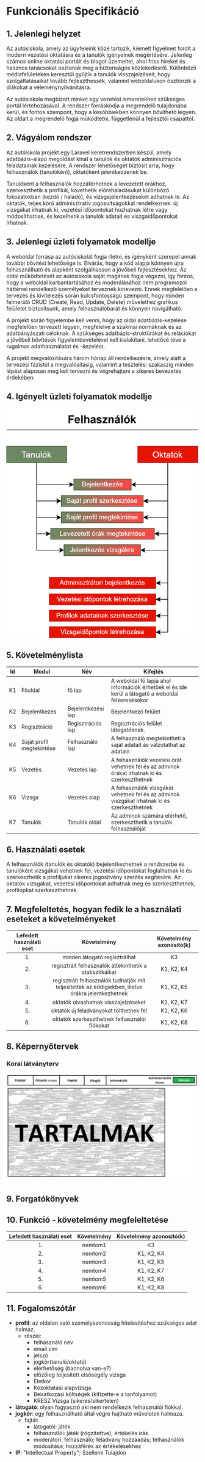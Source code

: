 # Funkcionális Specifikáció
## 1. Jelenlegi helyzet
Az autósiskola, amely az ügyfeleink közé tartozik, kiemelt figyelmet fordít a modern vezetési oktatásra és a tanulók igényeinek megértésére. Jelenleg számos online oktatási portált és blogot üzemeltet, ahol friss híreket és hasznos tanácsokat osztanak meg a biztonságos közlekedésről. Különböző médiafelületeken keresztül gyűjtik a tanulók visszajelzéseit, hogy szolgáltatásaikat tovább fejleszthessék, valamint weboldalukon ösztönzik a diákokat a véleménynyilvánításra.

Az autósiskola megbízott minket egy vezetési ismeretekhez szükséges portál lértehozásával. A rendszer forráskódja a megrendelő tulajdonába kerül, és fontos szempont, hogy a későbbiekben könnyen bővíthető legyen. Az oldalt a megrendelő fogja működtetni, függetlenül a fejlesztői csapattól.


## 2. Vágyálom rendszer
Az autóiskola projekt egy Laravel keretrendszerben készül, amely adatbázis-alapú megoldást kínál a tanulók és oktatók adminisztrációs feladatainak kezelésére. 
A rendszer lehetőséget biztosít arra, hogy felhasználók (tanulóként), oktatóként jelentkezzenek be.

Tanulóként a felhasználók hozzáférhetnek a levezetett órákhoz, szerkeszthetik a profiluk, követhetik előrehaladásukat különböző fokozatokban (kezdő / haladó), 
és vizsgajelentkezéseket adhatnak le. Az oktatók, teljes körű adminisztratív jogosultságokkal rendelkeznek: új vizsgákat írhatnak ki, vezetési időpontokat hozhatnak létre vagy módosíthatnak, és kezelhetik a tanulók adatait és viszgaidőpontokat írhatnak.


## 3. Jelenlegi üzleti folyamatok modellje

A weboldal forrása az autósiskolát fogja illetni, és igényként szerepel annak további bővítési lehetősége is. 
Elvárás, hogy a kód alapja könnyen újra felhasználható és alapként szolgálhasson a jövőbeli fejlesztésekhez. 
Az oldal működtetését az autósiskola saját magának fogja végezni, így fontos, hogy a weboldal karbantartásához és moderálásához nem programozói háttérrel rendelkező személyeket terveznek kinevezni. Ennek megfelelően a tervezés és kivitelezés során kulcsfontosságú szempont, hogy minden felmerülő CRUD (Create, Read, Update, Delete) művelethez grafikus felületet biztosítsunk, amely felhasználóbarát és könnyen navigálható. 
    
A projekt során figyelembe kell venni, hogy az oldal adatbázis-kezelése megfelelően tervezett legyen, megfelelve a szakmai normáknak és az adatbányászati céloknak. 
A szükséges adatbázis-struktúrákat és relációkat a jövőbeli bővítések figyelembevételével kell kialakítani, lehetővé téve a rugalmas adathasználatot és -kezelést.

A projekt megvalósítására három hónap áll rendelkezésre, amely alatt a tervezési fázistól a megvalósításig, valamint a tesztelési szakaszig minden lépést alaposan meg kell tervezni és végrehajtani a sikeres bevezetés érdekében.

## 4. Igényelt üzleti folyamatok modellje
![tanuló hozzáadó felület](../Dokumentáció/Képek/uzletifolyamatok_modelje.png)

## 5. Követelménylista

| Id | Modul | Név | Kifejtés |
| :---: | --- | --- | --- |
| K1 | Főoldal| fő lap | A weboldal fő lapja ahol információk érhetőek el és ide kerül a látogató a weboldal felkeresésekor |
| K2 | Bejelentkezés | Bejelentkezési lap | Bejelentkező felület |
| K3 | Regisztráció | Regisztrációs lap | Regisztrációs felület látogatóknak. |
| K4 | Saját profil megtekintése | Felhasználó lap | A felhasználó megtekintheti a saját adatait ás válzotathat az adatain |
| K5 | Vezetés | Vezetés lap | A felhasználók vezetési órát vehetnek fel és az adminok órákat írhatnak ki és szerkeszthetnek |
| K6 | Vizsga | Vezetés olap | A felhasználók vizsgákat vehetnek fel és az adminok viszgákat írhatnak ki és szerkeszthetnek |
| K7 | Tanulók | Tanulók oldal | Az adminok számára elérhető, szerkeszthetik a tanulók felhasználóját |


## 6. Használati esetek
A felhasználók (tanulók és oktatók) bejelentkezhetnek a rendszerbe és tanulóként vizsgákat vehetnek fel, 
vezetési időpontokat foglalhatnak le és szerkeszhetik a profiljukat sikeres jogosítvány szerzés segítésére. 
Az oktatók vizsgákat, vezetési időpontokat adhatnak meg és szerkeszthetnek, profilopkat szerkeszthetnek. 


## 7. Megfeleltetés, hogyan fedik le a használati eseteket a követelményeket
| Lefedett használati eset | Követelmény | Követelmény azonosító(k) |
| :---: | :---: | :---: |
| 1. | minden látogató regisztrálhat | K3 |
| 2. | regisztrált felhasználók áttekinthetik a statisztikáikat | K1, K2, K4 |
| 3. | regisztrált felhasználók tudhatják mit teljesítettek az eddigiekben, illetve órákra jelentkezhetnek | K1, K2, K5 |
| 4. | oktatók olvashatnak visszajelzéseket | K1, K2, K7 |
| 5. | oktatók új feladványokat tölthetnek fel | K1, K2, K6 |
| 6. | oktatók szerkeszthetnek felhasználói fiókokat | K1, K2, K8 |



## 8. Képernyőtervek

### Korai látványterv
![korai_látványterv](../Dokumentáció/Képek/koraiterv.png)


## 9. Forgatókönyvek


## 10. Funkció - követelmény megfeleltetése

| Lefedett használati eset | Követelmény | Követelmény azonosító(k) |
| :---: | :---: | :---: |
| 1. | nemtom1 | K3 |
| 2. | nemtom2 | K1, K2, K4 |
| 3. | nemtom3 | K1, K2, K5 |
| 4. | nemtom4 | K1, K2, K7 |
| 5. | nemtom5 | K1, K2, K6 |
| 6. | nemtom6| K1, K2, K8 |

## 11. Fogalomszótár
+ **profil**: az oldalon való személyazonosság hitelesítéshez szükséges adat halmaz.
    * részei:
        - felhasználó név
        - email cím
        - jelszó
        - jogkör(tanuló/oktató)
		- elérhetőség (bannolva van-e?)
		- előzőleg teljesített elsősegély vizsga
        - Életkor
        - Közoktatási alapvizsga
        - Beiratkozási költségek (kifizette-e a tanfolyamot)
        - KRESZ Vizsga (sikeres/sikertelen)
+ **látogató**: olyan fogyasztó aki nem rendelkezik felhasználói fiókkal.
+ **jogkör**: egy felhasználható által végre hajtható műveletek halmaza.
    * fajtái:
        - látogatói: játék
        - felhasználói: játék (rögzítettve); értékelés írás
        - moderátori: felhasználó; feladvány hozzáadás; felhasználók módosítása; hozzáférés az értékelésekhez
+ **IP**: "Intellectual Property"; Szellemi Tulajdon

